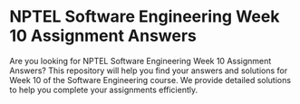 # NPTEL Software Engineering Week 10 Assignment Answers

Are you looking for NPTEL Software Engineering Week 10 Assignment Answers? This repository will help you find your answers and solutions for Week 10 of the Software Engineering course. We provide detailed solutions to help you complete your assignments efficiently.